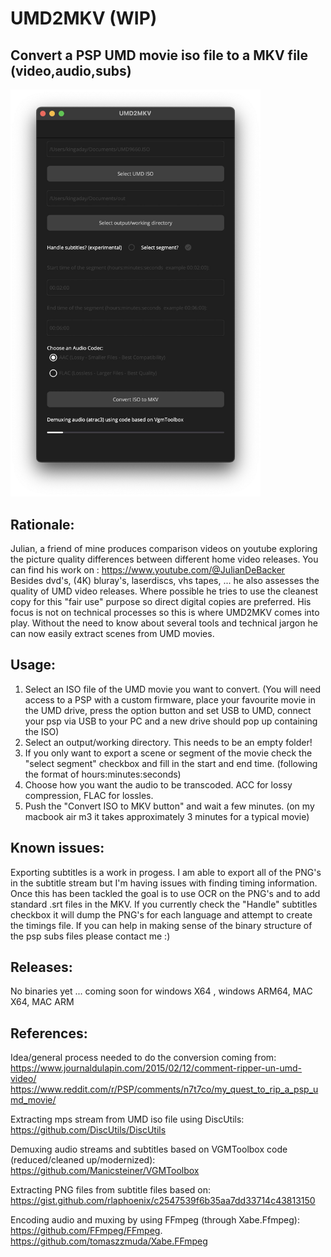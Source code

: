 # UMD2MKV (WIP)
## Convert a PSP UMD movie iso file to a MKV file (video,audio,subs)  
<img src="screenshot.jpg" alt="App Screenshot" width="400"/>  

## Rationale:

Julian, a friend of mine produces comparison videos on youtube exploring the picture quality differences between different home video releases.
You can find his work on : https://www.youtube.com/@JulianDeBacker  
Besides dvd's, (4K) bluray's, laserdiscs, vhs tapes, ... he also assesses the quality of UMD video releases.
Where possible he tries to use the cleanest copy for this "fair use" purpose so direct digital copies are preferred.
His focus is not on technical processes so this is where UMD2MKV comes into play.
Without the need to know about several tools and technical jargon he can now easily extract scenes from UMD movies.

## Usage:

1. Select an ISO file of the UMD movie you want to convert.
   (You will need access to a PSP with a custom firmware, place your favourite movie in the UMD drive, press the option button and set USB to UMD, connect your psp via USB to your PC and a new drive should pop up containing the ISO)
2. Select an output/working directory. This needs to be an empty folder!
3. If you only want to export a scene or segment of the movie check the "select segment" checkbox and fill in the start and end time. (following the format of hours:minutes:seconds)
4. Choose how you want the audio to be transcoded. ACC for lossy compression, FLAC for lossles.
5. Push the "Convert ISO to MKV button" and wait a few minutes. (on my macbook air m3 it takes approximately 3 minutes for a typical movie)

## Known issues:

Exporting subtitles is a work in progess.
I am able to export all of the PNG's in the subtitle stream but I'm having issues with finding timing information.
Once this has been tackled the goal is to use OCR on the PNG's and to add standard .srt files in the MKV.
If you currently check the "Handle" subtitles checkbox it will dump the PNG's for each language and attempt to create the timings file.
If you can help in making sense of the binary structure of the psp subs files please contact me :) 

## Releases:
No binaries yet ... coming soon for windows X64 , windows ARM64, MAC X64, MAC ARM

## References:
Idea/general process needed to do the conversion coming from:  
https://www.journaldulapin.com/2015/02/12/comment-ripper-un-umd-video/  
https://www.reddit.com/r/PSP/comments/n7t7co/my_quest_to_rip_a_psp_umd_movie/  

Extracting mps stream from UMD iso file using DiscUtils:  
https://github.com/DiscUtils/DiscUtils   

Demuxing audio streams and subtitles based on VGMToolbox code (reduced/cleaned up/modernized):  
https://github.com/Manicsteiner/VGMToolbox  

Extracting PNG files from subtitle files based on:  
https://gist.github.com/rlaphoenix/c2547539f6b35aa7dd33714c43813150  

Encoding audio and muxing by using FFmpeg (through Xabe.Ffmpeg):  
https://github.com/FFmpeg/FFmpeg. 
https://github.com/tomaszzmuda/Xabe.FFmpeg  



